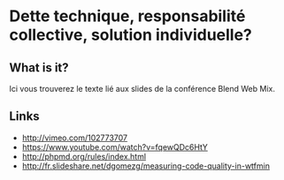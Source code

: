 # Dette technique, responsabilité collective, solution individuelle?

## What is it?
Ici vous trouverez le texte lié aux slides de la conférence Blend Web Mix.

## Links

 * http://vimeo.com/102773707
 * https://www.youtube.com/watch?v=fqewQDc6HtY
 * http://phpmd.org/rules/index.html
 * http://fr.slideshare.net/dgomezg/measuring-code-quality-in-wtfmin
